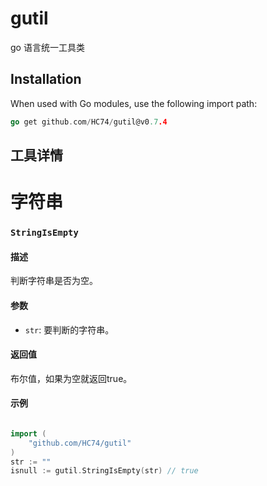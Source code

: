 # gutil
go 语言统一工具类
## Installation

When used with Go modules, use the following import path:
```go
go get github.com/HC74/gutil@v0.7.4
```

## 工具详情

# 字符串


### `StringIsEmpty`

#### 描述
判断字符串是否为空。

#### 参数
- `str`: 要判断的字符串。

#### 返回值
布尔值，如果为空就返回true。

#### 示例
```go

import (
	"github.com/HC74/gutil"
)
str := ""
isnull := gutil.StringIsEmpty(str) // true
```
